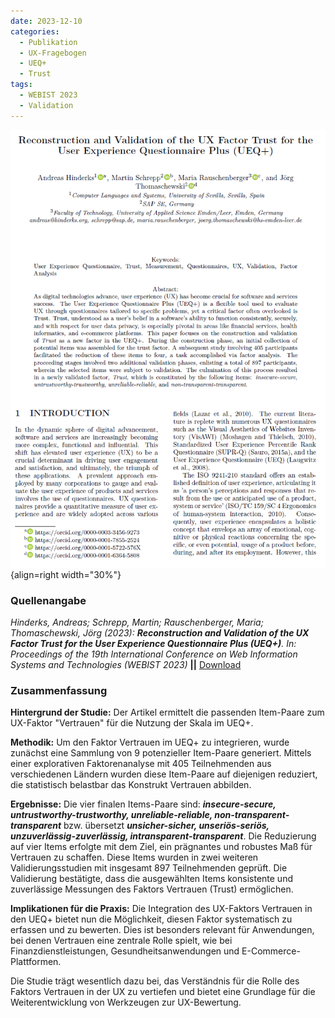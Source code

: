 ```yaml
---
date: 2023-12-10
categories:
  - Publikation
  - UX-Fragebogen
  - UEQ+
  - Trust
tags:
  - WEBIST 2023
  - Validation
---
```

![Artikel Factor Trust](assets/2023-article-trust.PNG){align=right width="30%"}

### Quellenangabe
*Hinderks, Andreas; Schrepp, Martin; Rauschenberger, Maria; Thomaschewski, Jörg (2023): __Reconstruction and Validation of the UX Factor Trust for the User Experience Questionnaire Plus (UEQ+)__. In: Proceedings of the 19th International Conference on Web Information Systems and Technologies (WEBIST 2023)* **||** [Download](https://www.scitepress.org/Papers/2023/121867/121867.pdf)


### Zusammenfassung

**Hintergrund der Studie:** Der Artikel ermittelt die passenden Item-Paare zum UX-Faktor "Vertrauen" für die Nutzung der Skala im UEQ+.

<!-- more -->

**Methodik:** Um den Faktor Vertrauen im UEQ+ zu integrieren, wurde zunächst eine Sammlung von 9 potenzieller Item-Paare generiert. Mittels einer explorativen Faktorenanalyse mit 405 Teilnehmenden aus verschiedenen Ländern wurden diese Item-Paare auf diejenigen reduziert, die statistisch belastbar das Konstrukt Vertrauen abbilden. 

**Ergebnisse:** Die vier finalen Items-Paare sind: ***insecure-secure, untrustworthy-trustworthy, unreliable-reliable, non-transparent-transparent*** bzw. übersetzt ***unsicher-sicher, unseriös-seriös, unzuverlässig-zuverlässig, intransparent-transparent***. Die Reduzierung auf vier Items erfolgte mit dem Ziel, ein prägnantes und robustes Maß für Vertrauen zu schaffen. Diese Items wurden in zwei weiteren Validierungsstudien mit insgesamt 897 Teilnehmenden geprüft. Die Validierung bestätigte, dass die ausgewählten Items konsistente und zuverlässige Messungen des Faktors Vertrauen (Trust) ermöglichen.

**Implikationen für die Praxis:** Die Integration des UX-Faktors Vertrauen in den UEQ+ bietet nun die Möglichkeit, diesen Faktor systematisch zu erfassen und zu bewerten. Dies ist besonders relevant für Anwendungen, bei denen Vertrauen eine zentrale Rolle spielt, wie bei Finanzdienstleistungen, Gesundheitsanwendungen und E-Commerce-Plattformen.

Die Studie trägt wesentlich dazu bei, das Verständnis für die Rolle des Faktors Vertrauen in der UX zu vertiefen und bietet eine Grundlage für die Weiterentwicklung von Werkzeugen zur UX-Bewertung.


